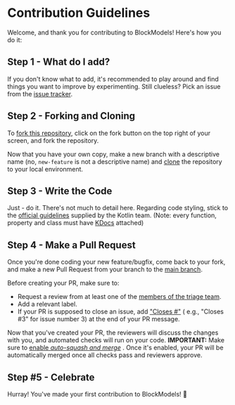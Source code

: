 # Contribution Guidelines

Welcome, and thank you for contributing to BlockModels! Here's how you do it:

## Step 1 - What do I add?

If you don't know what to add, it's recommended to play around and find things you want to improve by experimenting.
Still clueless? Pick an issue from the [issue tracker](https://github.com/theonlytails/blockmodels/issues).

## Step 2 - Forking and Cloning

To [fork this repository](https://docs.github.com/en/github/getting-started-with-github/fork-a-repo), click on the fork
button on the top right of your screen, and fork the repository.

Now that you have your own copy, make a new branch with a descriptive name (no, `new-feature` is not a descriptive name)
and [clone](https://docs.github.com/en/github/creating-cloning-and-archiving-repositories/cloning-a-repository) the
repository to your local environment.

## Step 3 - Write the Code

Just - do it. There's not much to detail here. Regarding code styling, stick to
the [official guidelines](https://kotlinlang.org/docs/coding-conventions.html) supplied by the Kotlin team. (Note: every
function, property and class must have [KDocs](https://kotlinlang.org/docs/kotlin-doc.html) attached)

## Step 4 - Make a Pull Request

Once you're done coding your new feature/bugfix, come back to your fork, and make a new Pull Request from your branch to
the [main branch](https://github.com/theonlytails/blockmodels/tree/main).

Before creating your PR, make sure to:

- Request a review from at least one of
  the [members of the triage team](https://github.com/TheOnlyTails/BlockModels/wiki/Triage-Team).
- Add a relevant label.
- If your PR is supposed to close an issue,
  add ["Closes #<issue number>"](https://docs.github.com/en/github/managing-your-work-on-github/linking-a-pull-request-to-an-issue) (
  e.g., "Closes #3" for issue number 3) at the end of your PR message.

Now that you've created your PR, the reviewers will discuss the changes with you, and automated checks will run on your
code.
**IMPORTANT:** Make sure to [enable *auto-squash and
merge*](https://docs.github.com/en/github/collaborating-with-issues-and-pull-requests/automatically-merging-a-pull-request#enabling-auto-merge)
. Once it's enabled, your PR will be automatically merged once all checks pass and reviewers approve.

## Step #5 - Celebrate

Hurray! You've made your first contribution to BlockModels! 🎉
